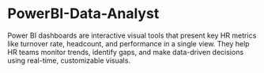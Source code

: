 # PowerBI-Data-Analyst
Power BI dashboards are interactive visual tools that present key HR metrics like turnover rate, headcount, and performance in a single view. They help HR teams monitor trends, identify gaps, and make data-driven decisions using real-time, customizable visuals.
